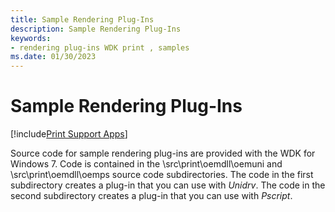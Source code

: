```yaml
---
title: Sample Rendering Plug-Ins
description: Sample Rendering Plug-Ins
keywords:
- rendering plug-ins WDK print , samples
ms.date: 01/30/2023
---
```


# Sample Rendering Plug-Ins

[!include[Print Support Apps](../includes/print-support-apps.md)]

Source code for sample rendering plug-ins are provided with the WDK for Windows 7. Code is contained in the \\src\\print\\oemdll\\oemuni and \\src\\print\\oemdll\\oemps source code subdirectories. The code in the first subdirectory creates a plug-in that you can use with *Unidrv*. The code in the second subdirectory creates a plug-in that you can use with *Pscript*.

